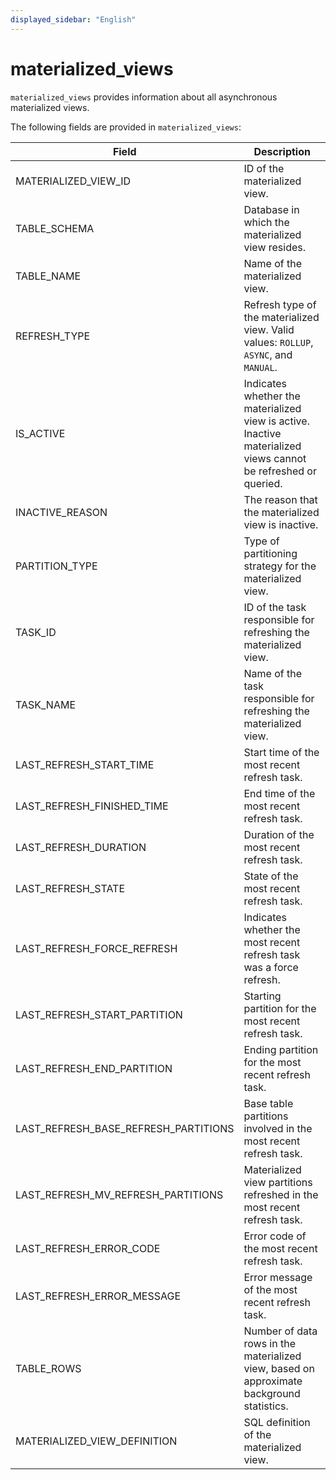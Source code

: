 ```yaml
---
displayed_sidebar: "English"
---
```


# materialized_views

`materialized_views` provides information about all asynchronous materialized views.

The following fields are provided in `materialized_views`:

| **Field**                            | **Description**                                              |
| ------------------------------------ | ------------------------------------------------------------ |
| MATERIALIZED_VIEW_ID                 | ID of the materialized view.                                 |
| TABLE_SCHEMA                         | Database in which the materialized view resides.             |
| TABLE_NAME                           | Name of the materialized view.                               |
| REFRESH_TYPE                         | Refresh type of the materialized view. Valid values: `ROLLUP`, `ASYNC`, and `MANUAL`. |
| IS_ACTIVE                            | Indicates whether the materialized view is active. Inactive materialized views cannot be refreshed or queried. |
| INACTIVE_REASON                      | The reason that the materialized view is inactive.           |
| PARTITION_TYPE                       | Type of partitioning strategy for the materialized view.     |
| TASK_ID                              | ID of the task responsible for refreshing the materialized view. |
| TASK_NAME                            | Name of the task responsible for refreshing the materialized view. |
| LAST_REFRESH_START_TIME              | Start time of the most recent refresh task.                  |
| LAST_REFRESH_FINISHED_TIME           | End time of the most recent refresh task.                    |
| LAST_REFRESH_DURATION                | Duration of the most recent refresh task.                    |
| LAST_REFRESH_STATE                   | State of the most recent refresh task.                       |
| LAST_REFRESH_FORCE_REFRESH           | Indicates whether the most recent refresh task was a force refresh. |
| LAST_REFRESH_START_PARTITION         | Starting partition for the most recent refresh task.         |
| LAST_REFRESH_END_PARTITION           | Ending partition for the most recent refresh task.           |
| LAST_REFRESH_BASE_REFRESH_PARTITIONS | Base table partitions involved in the most recent refresh task. |
| LAST_REFRESH_MV_REFRESH_PARTITIONS   | Materialized view partitions refreshed in the most recent refresh task. |
| LAST_REFRESH_ERROR_CODE              | Error code of the most recent refresh task.                  |
| LAST_REFRESH_ERROR_MESSAGE           | Error message of the most recent refresh task.               |
| TABLE_ROWS                           | Number of data rows in the materialized view, based on approximate background statistics. |
| MATERIALIZED_VIEW_DEFINITION         | SQL definition of the materialized view.                     |
